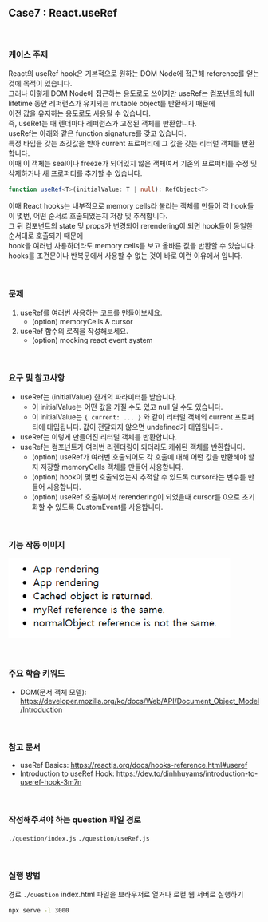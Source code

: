 ## Case7 : React.useRef

<br>

### 케이스 주제

React의 useRef hook은 기본적으로 원하는 DOM Node에 접근해 reference를 얻는 것에 목적이 있습니다.<br> 그러나 이렇게 DOM Node에 접근하는 용도로도 쓰이지만 useRef는 컴포넌트의 full lifetime 동안 레퍼런스가 유지되는 mutable object를 반환하기 때문에<br> 이전 값을 유지하는 용도로도 사용될 수 있습니다.<br> 즉, useRef는 매 렌더마다 레퍼런스가 고정된 객체를 반환합니다.<br> useRef는 아래와 같은 function signature를 갖고 있습니다.<br> 특정 타입을 갖는 초깃값을 받아 current 프로퍼티에 그 값을 갖는 리터럴 객체를 반환합니다.<br> 이때 이 객체는 seal이나 freeze가 되어있지 않은 객체여서 기존의 프로퍼티를 수정 및 삭제하거나 새 프로퍼티를 추가할 수 있습니다.

```typescript
function useRef<T>(initialValue: T | null): RefObject<T>
```

이때 React hooks는 내부적으로 memory cells라 불리는 객체를 만들어 각 hook들이 몇번, 어떤 순서로 호출되었는지 저장 및 추적합니다. <br>그 뒤 컴포넌트의 state 및 props가 변경되어 rerendering이 되면 hook들이 동일한 순서대로 호출되기 때문에<br> hook을 여러번 사용하더라도 memory cells를 보고 올바른 값을 반환할 수 있습니다.<br> hooks를 조건문이나 반복문에서 사용할 수 없는 것이 바로 이런 이유에서 입니다.

<br>

### 문제

1. useRef를 여러번 사용하는 코드를 만들어보세요.
   - (option) memoryCells & cursor
2. useRef 함수의 로직을 작성해보세요.
   - (option) mocking react event system

<br>

### 요구 및 참고사항

- useRef는 (initialValue) 한개의 파라미터를 받습니다.
  - 이 initialValue는 어떤 값을 가질 수도 있고 null 일 수도 있습니다.
  - 이 initialValue는 `{ current: ... }` 와 같이 리터럴 객체의 current 프로퍼티에 대입됩니다. 값이 전달되지 않으면 undefined가 대입됩니다.
- useRef는 이렇게 만들어진 리터럴 객체를 반환합니다.
- useRef는 컴포넌트가 여러번 리렌더링이 되더라도 캐쉬된 객체를 반환합니다.
  - (option) useRef가 여러번 호출되어도 각 호출에 대해 어떤 값을 반환해야 할지 저장할 memoryCells 객체를 만들어 사용합니다.
  - (option) hook이 몇번 호출되었는지 추적할 수 있도록 cursor라는 변수를 만들어 사용합니다.
  - (option) useRef 호출부에서 rerendering이 되었을때 cursor를 0으로 초기화할 수 있도록 CustomEvent를 사용합니다.

<br>

### 기능 작동 이미지

![example](example.png)

<br>

### 주요 학습 키워드

- DOM(문서 객체 모델): https://developer.mozilla.org/ko/docs/Web/API/Document_Object_Model/Introduction

<br>

### 참고 문서

- useRef Basics: https://reactjs.org/docs/hooks-reference.html#useref
- Introduction to useRef Hook: https://dev.to/dinhhuyams/introduction-to-useref-hook-3m7n

<br>

### 작성해주셔야 하는 question 파일 경로

`./question/index.js`
`./question/useRef.js`

<br>

### 실행 방법

경로
`./question`
index.html 파일을 브라우저로 열거나 로컬 웹 서버로 실행하기

```bash
npx serve -l 3000
```
